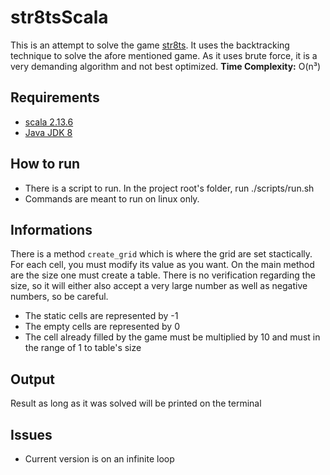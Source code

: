 # str8tsScala

This is an attempt to solve the game [str8ts](https://www.janko.at/Raetsel/Straights/index.htm). It uses the backtracking technique to solve the afore mentioned game. As it uses brute force, it is a very demanding algorithm and not best optimized.
__Time Complexity:__ O(n³)

## Requirements
- [scala 2.13.6](https://www.scala-lang.org/download/2.13.6.html)
- [Java JDK 8](http://www.oracle.com/technetwork/pt/java/javase/downloads/jdk8-downloads-2133151.html)

## How to run
- There is a script to run. In the project root's folder, run ./scripts/run.sh
- Commands are meant to run on linux only.

## Informations
There is a method `create_grid` which is where the grid are set stactically. For each cell, you must modify its value as you want.
On the main method are the size one must create a table. There is no verification regarding the size, so it will either also accept a very large number as well as negative numbers, so be careful.

- The static cells are represented by -1
- The empty cells are represented by 0
- The cell already filled by the game must be multiplied by 10 and must in the range of 1 to table's size

## Output
Result as long as it was solved will be printed on the terminal

## Issues
- Current version is on an infinite loop